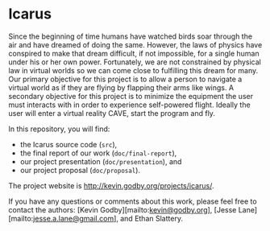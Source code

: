 Icarus
======

Since the beginning of time humans have watched birds soar through the air and have dreamed of doing the same. However, the laws of physics have conspired to make that dream difficult, if not impossible, for a single human under his or her own power. Fortunately, we are not constrained by physical law in virtual worlds so we can come close to fulfilling this dream for many. Our primary objective for this project is to allow a person to navigate a virtual world as if they are flying by flapping their arms like wings. A secondary objective for this project is to minimize the equipment the user must interacts with in order to experience self-powered flight. Ideally the user will enter a virtual reality CAVE, start the program and fly.

In this repository, you will find:

 * the Icarus source code (`src`),
 * the final report of our work (`doc/final-report`),
 * our project presentation (`doc/presentation`), and
 * our project proposal (`doc/proposal`).

The project website is <http://kevin.godby.org/projects/icarus/>.

If you have any questions or comments about this work, please feel free to contact the authors: [Kevin Godby][mailto:kevin@godby.org], [Jesse Lane][mailto:jesse.a.lane@gmail.com], and Ethan Slattery.


